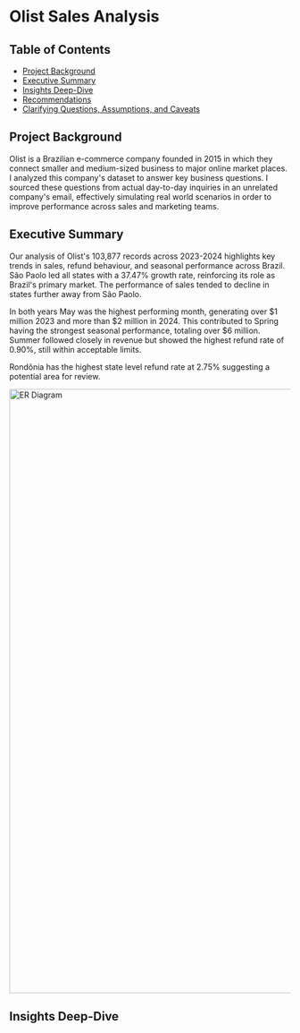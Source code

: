 # Olist Sales Analysis

## Table of Contents
- [Project Background](##ProjectBackground)
- [Executive Summary](##ExecutiveSummary)
- [Insights Deep-Dive](##InsightsDeep-Dive)
- [Recommendations](##Recommendations)
- [Clarifying Questions, Assumptions, and Caveats](##ClarifyingQuestions,Assumptions,andCaveats)

## Project Background
Olist is a Brazilian e-commerce company founded in 2015 in which they connect smaller and medium-sized business to major online market places. I analyzed this company's dataset to answer key business questions. I sourced these questions from actual day-to-day inquiries in an unrelated company's email, effectively simulating real world scenarios in order to improve performance across sales and marketing teams.

## Executive Summary
Our analysis of Olist's 103,877 records across 2023-2024 highlights key trends in sales, refund behaviour, and seasonal performance across Brazil. São Paolo led all states with a 37.47% growth rate, reinforcing its role as Brazil's primary market. The performance of sales tended to decline in states further away from São Paolo.

In both years May was the highest performing month, generating over $1 million 2023 and more than $2 million in 2024. This contributed to Spring  having the strongest seasonal performance, totaling over $6 million. Summer followed closely in revenue but showed the highest refund rate of 0.90%, still within acceptable limits. 

Rondônia has the highest state level refund rate at 2.75% suggesting a potential area for review.

<img width="1920" height="1080" alt="ER Diagram" src="https://github.com/user-attachments/assets/47ef7691-a774-4b7a-8bbc-033dd8b0316a" />

## Insights Deep-Dive
